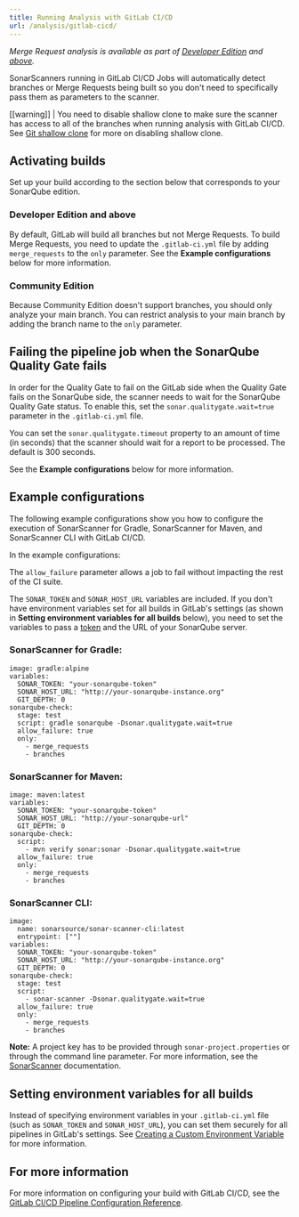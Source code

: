 ```yaml
---
title: Running Analysis with GitLab CI/CD
url: /analysis/gitlab-cicd/
---
```


_Merge Request analysis is available as part of [Developer Edition](https://redirect.sonarsource.com/editions/developer.html) and [above](https://www.sonarsource.com/plans-and-pricing/)._

SonarScanners running in GitLab CI/CD Jobs will automatically detect branches or Merge Requests being built so you don't need to specifically pass them as parameters to the scanner.

[[warning]]
| You need to disable shallow clone to make sure the scanner has access to all of the branches when running analysis with GitLab CI/CD. See [Git shallow clone](https://docs.gitlab.com/ee/user/project/pipelines/settings.html#git-shallow-clone) for more on disabling shallow clone.

## Activating builds  
Set up your build according to the section below that corresponds to your SonarQube edition.

### Developer Edition and above
By default, GitLab will build all branches but not Merge Requests. To build Merge Requests, you need to update the `.gitlab-ci.yml` file by adding `merge_requests` to the `only` parameter. See the **Example configurations** below for more information.

### Community Edition
Because Community Edition doesn't support branches, you should only analyze your main branch. You can restrict analysis to your main branch by adding the branch name to the `only` parameter.

## Failing the pipeline job when the SonarQube Quality Gate fails
In order for the Quality Gate to fail on the GitLab side when the Quality Gate fails on the SonarQube side, the scanner needs to wait for the SonarQube Quality Gate status. To enable this, set the `sonar.qualitygate.wait=true` parameter in the `.gitlab-ci.yml` file. 

You can set the `sonar.qualitygate.timeout` property to an amount of time (in seconds) that the scanner should wait for a report to be processed. The default is 300 seconds. 

See the **Example configurations** below for more information.

## Example configurations
The following example configurations show you how to configure the execution of SonarScanner for Gradle, SonarScanner for Maven, and SonarScanner CLI with GitLab CI/CD.

In the example configurations:

The `allow_failure` parameter allows a job to fail without impacting the rest of the CI suite.

The `SONAR_TOKEN` and `SONAR_HOST_URL` variables are included. If you don't have environment variables set for all builds in GitLab's settings (as shown in **Setting environment variables for all builds** below), you need to set the variables to pass a [token](/user-guide/user-token/) and the URL of your SonarQube server.

### SonarScanner for Gradle:

```
image: gradle:alpine
variables:
  SONAR_TOKEN: "your-sonarqube-token"
  SONAR_HOST_URL: "http://your-sonarqube-instance.org"
  GIT_DEPTH: 0
sonarqube-check:
  stage: test
  script: gradle sonarqube -Dsonar.qualitygate.wait=true
  allow_failure: true
  only:
    - merge_requests
    - branches
```
 
### SonarScanner for Maven:
 
```
image: maven:latest
variables:
  SONAR_TOKEN: "your-sonarqube-token"
  SONAR_HOST_URL: "http://your-sonarqube-url"
  GIT_DEPTH: 0
sonarqube-check:
  script:
    - mvn verify sonar:sonar -Dsonar.qualitygate.wait=true
  allow_failure: true
  only:
    - merge_requests
    - branches
```

### SonarScanner CLI:

```
image:
  name: sonarsource/sonar-scanner-cli:latest
  entrypoint: [""]
variables:
  SONAR_TOKEN: "your-sonarqube-token"
  SONAR_HOST_URL: "http://your-sonarqube-instance.org"
  GIT_DEPTH: 0
sonarqube-check:
  stage: test
  script:
    - sonar-scanner -Dsonar.qualitygate.wait=true
  allow_failure: true
  only:
    - merge_requests
    - branches
```  

**Note:** A project key has to be provided through `sonar-project.properties` or through the command line parameter. For more information, see the [SonarScanner](/analysis/scan/sonarscanner/) documentation.

## Setting environment variables for all builds  
Instead of specifying environment variables in your `.gitlab-ci.yml` file (such as `SONAR_TOKEN` and `SONAR_HOST_URL`), you can set them securely for all pipelines in GitLab's settings. See [Creating a Custom Environment Variable](https://docs.gitlab.com/ee/ci/variables/#creating-a-custom-environment-variable) for more information.

## For more information
For more information on configuring your build with GitLab CI/CD, see the [GitLab CI/CD Pipeline Configuration Reference](https://gitlab.com/help/ci/yaml/README.md).
